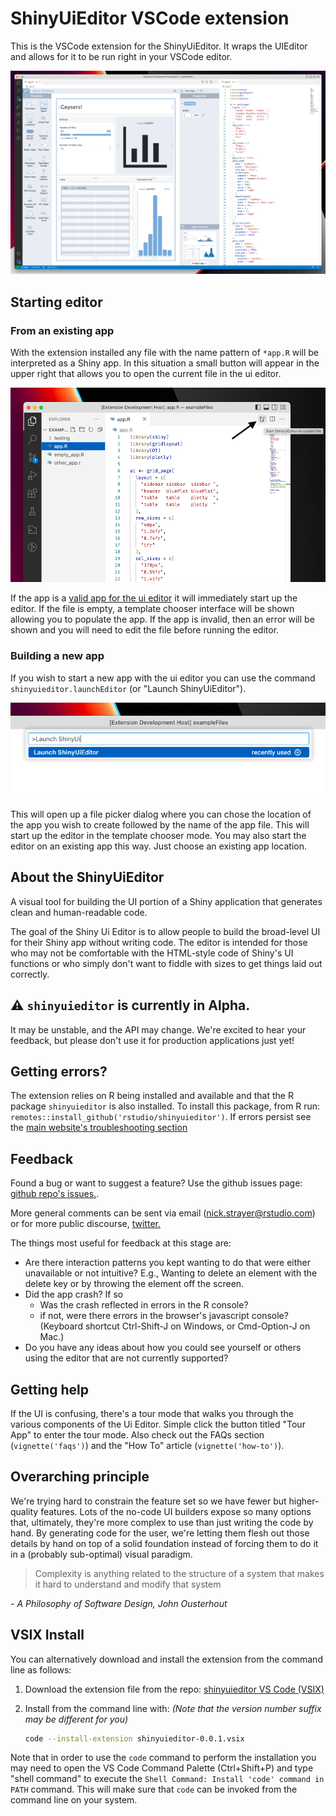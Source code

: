 # ShinyUiEditor VSCode extension

This is the VSCode extension for the ShinyUiEditor. It wraps the UIEditor and allows for it to be run right in your VSCode editor.

![ShinyUiEditor running with code side-by-side](https://github.com/rstudio/shinyuieditor/raw/dev/inst/vscode-extension/assets/extension-with-code-open.png)

## Starting editor

### From an existing app

With the extension installed any file with the name pattern of `*app.R` will be interpreted as a Shiny app. In this situation a small button will appear in the upper right that allows you to open the current file in the ui editor.

![Button to run ShinyUiEditor on app file](https://github.com/rstudio/shinyuieditor/raw/dev/inst/vscode-extension/assets/run-sue-btn.png)

If the app is a [valid app for the ui editor]() it will immediately start up the editor. If the file is empty, a template chooser interface will be shown allowing you to populate the app. If the app is invalid, then an error will be shown and you will need to edit the file before running the editor.

### Building a new app

If you wish to start a new app with the ui editor you can use the command `shinyuieditor.launchEditor` (or "Launch ShinyUiEditor").

![Launch editor command](https://github.com/rstudio/shinyuieditor/raw/dev/inst/vscode-extension/assets/launch-editor-cmd.png)

This will open up a file picker dialog where you can chose the location of the app you wish to create followed by the name of the app file. This will start up the editor in the template chooser mode.
You may also start the editor on an existing app this way. Just choose an existing app location.

## About the ShinyUiEditor

A visual tool for building the UI portion of a Shiny application that generates clean and human-readable code.

The goal of the Shiny Ui Editor is to allow people to build the broad-level UI for their Shiny app without writing code. The editor is intended for those who may not be comfortable with the HTML-style code of Shiny's UI functions or who simply don't want to fiddle with sizes to get things laid out correctly.

## ⚠️ `shinyuieditor` is currently in Alpha.

It may be unstable, and the API may change. We're excited to hear your feedback, but please don't use it for production applications just yet!

## Getting errors?

The extension relies on R being installed and available and that the R package `shinyuieditor` is also installed. To install this package, from R run: `remotes::install_github('rstudio/shinyuieditor')`. If errors persist see the [main website's troubleshooting section](https://rstudio.github.io/shinyuieditor/index.html#trouble-installing/)

## Feedback

Found a bug or want to suggest a feature? Use the github issues page: [github repo's issues.](https://github.com/rstudio/shinyuieditor/issues).

More general comments can be sent via email (nick.strayer@rstudio.com) or for more public discourse, [twitter.](https://twitter.com/NicholasStrayer)

The things most useful for feedback at this stage are:

- Are there interaction patterns you kept wanting to do that were either unavailable or not intuitive? E.g., Wanting to delete an element with the delete key or by throwing the element off the screen.
- Did the app crash? If so
  - Was the crash reflected in errors in the R console?
  - if not, were there errors in the browser's javascript console? (Keyboard shortcut Ctrl-Shift-J on Windows, or Cmd-Option-J on Mac.)
- Do you have any ideas about how you could see yourself or others using the editor that are not currently supported?

## Getting help

If the UI is confusing, there's a tour mode that walks you through the various components of the Ui Editor. Simple click the button titled "Tour App" to enter the tour mode. Also check out the FAQs section (`vignette('faqs')`) and the "How To" article (`vignette('how-to')`).

## Overarching principle

We're trying hard to constrain the feature set so we have fewer but higher-quality features. Lots of the no-code UI builders expose so many options that, ultimately, they're more complex to use than just writing the code by hand. By generating code for the user, we're letting them flesh out those details by hand on top of a solid foundation instead of forcing them to do it in a (probably sub-optimal) visual paradigm.

> Complexity is anything related to the structure of a system that makes it hard to understand and modify that system

_- A Philosophy of Software Design, John Ousterhout_

## VSIX Install

You can alternatively download and install the extension from the command line as follows:

1.  Download the extension file from the repo: [shinyuieditor VS Code (VSIX)](https://github.com/rstudio/shinyuieditor/inst/vscode-extension)

2.  Install from the command line with: _(Note that the version number suffix may be different for you)_

    ```bash
    code --install-extension shinyuieditor-0.0.1.vsix
    ```

Note that in order to use the `code` command to perform the installation you may need to open the VS Code Command Palette (Ctrl+Shift+P) and type "shell command" to execute the `Shell Command: Install 'code' command in PATH` command. This will make sure that `code` can be invoked from the command line on your system.
